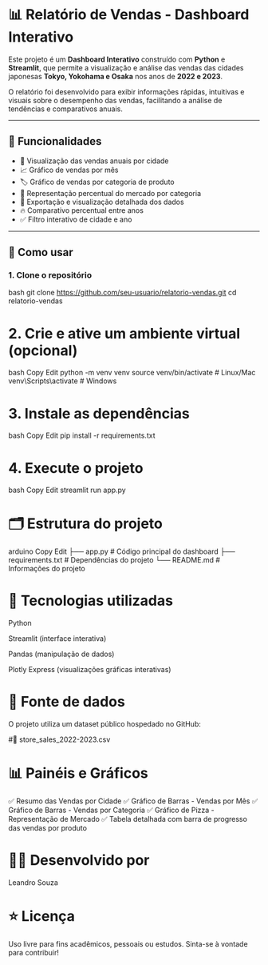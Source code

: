 # 📊 Relatório de Vendas - Dashboard Interativo

Este projeto é um **Dashboard Interativo** construído com **Python** e **Streamlit**, que permite a visualização e análise das vendas das cidades japonesas **Tokyo, Yokohama e Osaka** nos anos de **2022 e 2023**.

O relatório foi desenvolvido para exibir informações rápidas, intuitivas e visuais sobre o desempenho das vendas, facilitando a análise de tendências e comparativos anuais.

---

## 🚀 Funcionalidades

- 📌 Visualização das vendas anuais por cidade
- 📈 Gráfico de vendas por mês
- 🏷️ Gráfico de vendas por categoria de produto
- 🥧 Representação percentual do mercado por categoria
- 📄 Exportação e visualização detalhada dos dados
- 🔥 Comparativo percentual entre anos
- ✅ Filtro interativo de cidade e ano

---

## 🎯 Como usar

### 1. Clone o repositório

bash
git clone https://github.com/seu-usuario/relatorio-vendas.git
cd relatorio-vendas


# 2. Crie e ative um ambiente virtual (opcional)
bash
Copy
Edit
python -m venv venv
source venv/bin/activate  # Linux/Mac
venv\Scripts\activate     # Windows
# 3. Instale as dependências
bash
Copy
Edit
pip install -r requirements.txt
# 4. Execute o projeto
bash
Copy
Edit
streamlit run app.py
# 🗂️ Estrutura do projeto
arduino
Copy
Edit
├── app.py                  # Código principal do dashboard
├── requirements.txt        # Dependências do projeto
└── README.md               # Informações do projeto
# 🧩 Tecnologias utilizadas
Python

Streamlit (interface interativa)

Pandas (manipulação de dados)

Plotly Express (visualizações gráficas interativas)

# 🔗 Fonte de dados
O projeto utiliza um dataset público hospedado no GitHub:

#📄 store_sales_2022-2023.csv

# 📊 Painéis e Gráficos
✅ Resumo das Vendas por Cidade
✅ Gráfico de Barras - Vendas por Mês
✅ Gráfico de Barras - Vendas por Categoria
✅ Gráfico de Pizza - Representação de Mercado
✅ Tabela detalhada com barra de progresso das vendas por produto

# 👨‍💻 Desenvolvido por
Leandro Souza

# ⭐️ Licença
Uso livre para fins acadêmicos, pessoais ou estudos.
Sinta-se à vontade para contribuir!
